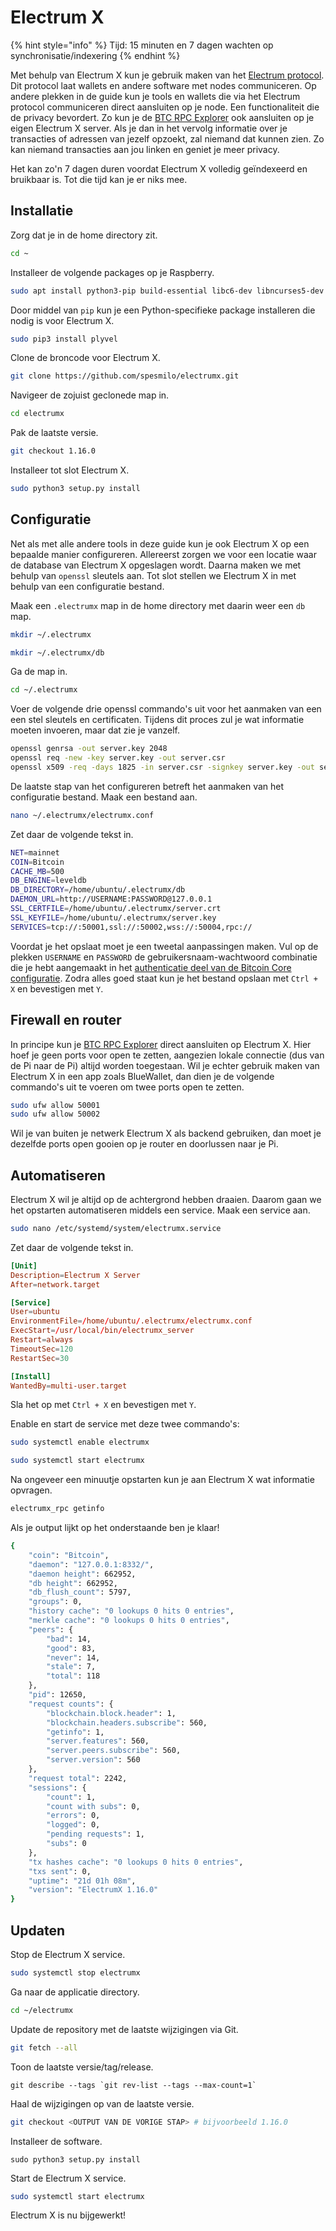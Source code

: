 # Electrum X

{% hint style="info" %}
Tijd: 15 minuten en 7 dagen wachten op synchronisatie/indexering
{% endhint %}

Met behulp van Electrum X kun je gebruik maken van het [Electrum protocol](https://electrumx-spesmilo.readthedocs.io/en/latest/protocol-basics.html). Dit protocol laat wallets en andere software met nodes communiceren. Op andere plekken in de guide kun je tools en wallets die via het Electrum protocol communiceren direct aansluiten op je node. Een functionaliteit die de privacy bevordert. Zo kun je de [BTC RPC Explorer](https://docs.theroadtonode.com/bitcoin-core-extensies/btc-rpc-explorer#koppeling-met-electrum-x) ook aansluiten op je eigen Electrum X server. Als je dan in het vervolg informatie over je transacties of adressen van jezelf opzoekt, zal niemand dat kunnen zien. Zo kan niemand transacties aan jou linken en geniet je meer privacy.

Het kan zo'n 7 dagen duren voordat Electrum X volledig geïndexeerd en bruikbaar is. Tot die tijd kan je er niks mee.

## Installatie

Zorg dat je in de home directory zit.

```bash
cd ~
```

Installeer de volgende packages op je Raspberry.

```bash
sudo apt install python3-pip build-essential libc6-dev libncurses5-dev libncursesw5-dev libreadline-dev libleveldb-dev
```

Door middel van `pip` kun je een Python-specifieke package installeren die nodig is voor Electrum X.

```bash
sudo pip3 install plyvel
```

Clone de broncode voor Electrum X.

```bash
git clone https://github.com/spesmilo/electrumx.git
```

Navigeer de zojuist geclonede map in.

```bash
cd electrumx
```

Pak de laatste versie.

```bash
git checkout 1.16.0
```

Installeer tot slot Electrum X.

```bash
sudo python3 setup.py install
```

## Configuratie

Net als met alle andere tools in deze guide kun je ook Electrum X op een bepaalde manier configureren. Allereerst zorgen we voor een locatie waar de database van Electrum X opgeslagen wordt. Daarna maken we met behulp van `openssl` sleutels aan. Tot slot stellen we Electrum X in met behulp van een configuratie bestand.

Maak een `.electrumx` map in de home directory met daarin weer een `db` map.

```bash
mkdir ~/.electrumx

mkdir ~/.electrumx/db
```

Ga de map in.

```bash
cd ~/.electrumx
```

Voer de volgende drie openssl commando's uit voor het aanmaken van een een stel sleutels en certificaten. Tijdens dit proces zul je wat informatie moeten invoeren, maar dat zie je vanzelf.

```bash
openssl genrsa -out server.key 2048
openssl req -new -key server.key -out server.csr
openssl x509 -req -days 1825 -in server.csr -signkey server.key -out server.crt
```

De laatste stap van het configureren betreft het aanmaken van het configuratie bestand. Maak een bestand aan.

```bash
nano ~/.electrumx/electrumx.conf
```

Zet daar de volgende tekst in.

```bash
NET=mainnet
COIN=Bitcoin
CACHE_MB=500
DB_ENGINE=leveldb
DB_DIRECTORY=/home/ubuntu/.electrumx/db
DAEMON_URL=http://USERNAME:PASSWORD@127.0.0.1
SSL_CERTFILE=/home/ubuntu/.electrumx/server.crt
SSL_KEYFILE=/home/ubuntu/.electrumx/server.key
SERVICES=tcp://:50001,ssl://:50002,wss://:50004,rpc://
```

Voordat je het opslaat moet je een tweetal aanpassingen maken. Vul op de plekken `USERNAME` en `PASSWORD` de gebruikersnaam-wachtwoord combinatie die je hebt aangemaakt in het [authenticatie deel van de Bitcoin Core configuratie](https://docs.theroadtonode.com/bitcoin-core/configuratie-en-starten#authenticatie). Zodra alles goed staat kun je het bestand opslaan met `Ctrl + X` en bevestigen met `Y`.

## Firewall en router

In principe kun je [BTC RPC Explorer](https://docs.theroadtonode.com/bitcoin-core-extensies/btc-rpc-explorer#koppeling-met-electrum-x) direct aansluiten op Electrum X. Hier hoef je geen ports voor open te zetten, aangezien lokale connectie \(dus van de Pi naar de Pi\) altijd worden toegestaan. Wil je echter gebruik maken van Electrum X in een app zoals BlueWallet, dan dien je de volgende commando's uit te voeren om twee ports open te zetten.

```bash
sudo ufw allow 50001
sudo ufw allow 50002
```

Wil je van buiten je netwerk Electrum X als backend gebruiken, dan moet je dezelfde ports open gooien op je router en doorlussen naar je Pi.

## Automatiseren

Electrum X wil je altijd op de achtergrond hebben draaien. Daarom gaan we het opstarten automatiseren middels een service. Maak een service aan.

```bash
sudo nano /etc/systemd/system/electrumx.service
```

Zet daar de volgende tekst in.

```toml
[Unit]
Description=Electrum X Server
After=network.target

[Service]
User=ubuntu
EnvironmentFile=/home/ubuntu/.electrumx/electrumx.conf
ExecStart=/usr/local/bin/electrumx_server
Restart=always
TimeoutSec=120
RestartSec=30

[Install]
WantedBy=multi-user.target
```

Sla het op met `Ctrl + X` en bevestigen met `Y`.

Enable en start de service met deze twee commando's:

```bash
sudo systemctl enable electrumx

sudo systemctl start electrumx
```

Na ongeveer een minuutje opstarten kun je aan Electrum X wat informatie opvragen.

```bash
electrumx_rpc getinfo
```

Als je output lijkt op het onderstaande ben je klaar!

```bash
{
    "coin": "Bitcoin",
    "daemon": "127.0.0.1:8332/",
    "daemon height": 662952,
    "db height": 662952,
    "db_flush_count": 5797,
    "groups": 0,
    "history cache": "0 lookups 0 hits 0 entries",
    "merkle cache": "0 lookups 0 hits 0 entries",
    "peers": {
        "bad": 14,
        "good": 83,
        "never": 14,
        "stale": 7,
        "total": 118
    },
    "pid": 12650,
    "request counts": {
        "blockchain.block.header": 1,
        "blockchain.headers.subscribe": 560,
        "getinfo": 1,
        "server.features": 560,
        "server.peers.subscribe": 560,
        "server.version": 560
    },
    "request total": 2242,
    "sessions": {
        "count": 1,
        "count with subs": 0,
        "errors": 0,
        "logged": 0,
        "pending requests": 1,
        "subs": 0
    },
    "tx hashes cache": "0 lookups 0 hits 0 entries",
    "txs sent": 0,
    "uptime": "21d 01h 08m",
    "version": "ElectrumX 1.16.0"
}
```

## Updaten

Stop de Electrum X service.

```bash
sudo systemctl stop electrumx
```

Ga naar de applicatie directory.

```bash
cd ~/electrumx
```

Update de repository met de laatste wijzigingen via Git.

```bash
git fetch --all
```

Toon de laatste versie/tag/release.

```text
git describe --tags `git rev-list --tags --max-count=1`
```

Haal de wijzigingen op van de laatste versie.

```bash
git checkout <OUTPUT VAN DE VORIGE STAP> # bijvoorbeeld 1.16.0
```

Installeer de software.

```text
sudo python3 setup.py install
```

Start de Electrum X service.

```bash
sudo systemctl start electrumx
```

Electrum X is nu bijgewerkt!

